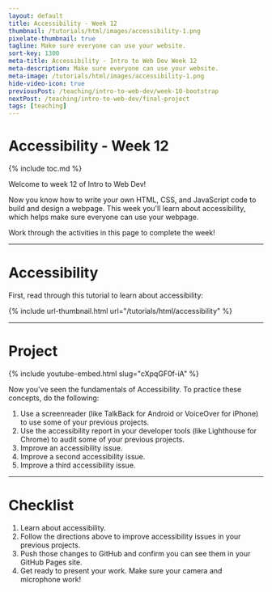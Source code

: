 ```yaml
---
layout: default
title: Accessibility - Week 12
thumbnail: /tutorials/html/images/accessibility-1.png
pixelate-thumbnail: true
tagline: Make sure everyone can use your website.
sort-key: 1300
meta-title: Accessibility - Intro to Web Dev Week 12
meta-description: Make sure everyone can use your website.
meta-image: /tutorials/html/images/accessibility-1.png
hide-video-icon: true
previousPost: /teaching/intro-to-web-dev/week-10-bootstrap
nextPost: /teaching/intro-to-web-dev/final-project
tags: [teaching]
---
```


# Accessibility - Week 12

{% include toc.md %}

Welcome to week 12 of Intro to Web Dev!

Now you know how to write your own HTML, CSS, and JavaScript code to build and design a webpage. This week you'll learn about accessibility, which helps make sure everyone can use your webpage.

Work through the activities in this page to complete the week!

---

# Accessibility

First, read through this tutorial to learn about accessibility:

{% include url-thumbnail.html url="/tutorials/html/accessibility" %}

---

# Project

{% include youtube-embed.html slug="cXpqGF0f-iA" %}

Now you've seen the fundamentals of Accessibility. To practice these concepts, do the following:

1. Use a screenreader (like TalkBack for Android or VoiceOver for iPhone) to use some of your previous projects.
2. Use the accessibility report in your developer tools (like Lighthouse for Chrome) to audit some of your previous projects.
3. Improve an accessibility issue.
4. Improve a second accessibility issue.
5. Improve a third accessibility issue.


---

# Checklist

1. Learn about accessibility.
2. Follow the directions above to improve accessibility issues in your previous projects.
3. Push those changes to GitHub and confirm you can see them in your GitHub Pages site.
4. Get ready to present your work. Make sure your camera and microphone work!
